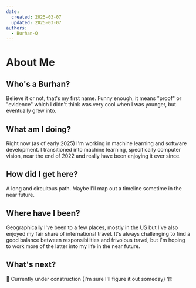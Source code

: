 ```yaml
---
date:
  created: 2025-03-07
  updated: 2025-03-07
authors:
  - Burhan-Q
---
```


# About Me

## Who's a Burhan?

Believe it or not, that's my first name. Funny enough, it means "proof" or "evidence" which I didn't think was very cool when I was younger, but eventually grew into.

## What am I doing?

Right now (as of early 2025) I'm working in machine learning and software development. I transitioned into machine learning, specifically computer vision, near the end of 2022 and really have been enjoying it ever since.

## How did I get here?

A long and circuitous path. Maybe I'll map out a timeline sometime in the near future.

## Where have I been?

Geographically I've been to a few places, mostly in the US but I've also enjoyed my fair share of international travel. It's always challenging to find a good balance between responsibilities and frivolous travel, but I'm hoping to work more of the latter into my life in the near future.

## What's next?

🚧 Currently under construction (I'm sure I'll figure it out someday) 🏗